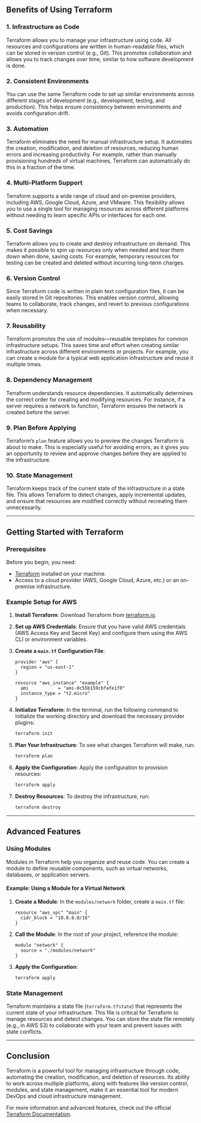 ## Benefits of Using Terraform

### 1. Infrastructure as Code
Terraform allows you to manage your infrastructure using code. All resources and configurations are written in human-readable files, which can be stored in version control (e.g., Git). This promotes collaboration and allows you to track changes over time, similar to how software development is done.

### 2. Consistent Environments
You can use the same Terraform code to set up similar environments across different stages of development (e.g., development, testing, and production). This helps ensure consistency between environments and avoids configuration drift.

### 3. Automation
Terraform eliminates the need for manual infrastructure setup. It automates the creation, modification, and deletion of resources, reducing human errors and increasing productivity. For example, rather than manually provisioning hundreds of virtual machines, Terraform can automatically do this in a fraction of the time.

### 4. Multi-Platform Support
Terraform supports a wide range of cloud and on-premise providers, including AWS, Google Cloud, Azure, and VMware. This flexibility allows you to use a single tool for managing resources across different platforms without needing to learn specific APIs or interfaces for each one.

### 5. Cost Savings
Terraform allows you to create and destroy infrastructure on demand. This makes it possible to spin up resources only when needed and tear them down when done, saving costs. For example, temporary resources for testing can be created and deleted without incurring long-term charges.

### 6. Version Control
Since Terraform code is written in plain text configuration files, it can be easily stored in Git repositories. This enables version control, allowing teams to collaborate, track changes, and revert to previous configurations when necessary.

### 7. Reusability
Terraform promotes the use of modules—reusable templates for common infrastructure setups. This saves time and effort when creating similar infrastructure across different environments or projects. For example, you can create a module for a typical web application infrastructure and reuse it multiple times.

### 8. Dependency Management
Terraform understands resource dependencies. It automatically determines the correct order for creating and modifying resources. For instance, if a server requires a network to function, Terraform ensures the network is created before the server.

### 9. Plan Before Applying
Terraform’s `plan` feature allows you to preview the changes Terraform is about to make. This is especially useful for avoiding errors, as it gives you an opportunity to review and approve changes before they are applied to the infrastructure.

### 10. State Management
Terraform keeps track of the current state of the infrastructure in a state file. This allows Terraform to detect changes, apply incremental updates, and ensure that resources are modified correctly without recreating them unnecessarily.

---

## Getting Started with Terraform

### Prerequisites

Before you begin, you need:

- [Terraform](https://www.terraform.io/downloads.html) installed on your machine.
- Access to a cloud provider (AWS, Google Cloud, Azure, etc.) or an on-premise infrastructure.

### Example Setup for AWS

1. **Install Terraform**: Download Terraform from [terraform.io](https://www.terraform.io/downloads.html).
2. **Set up AWS Credentials**: Ensure that you have valid AWS credentials (AWS Access Key and Secret Key) and configure them using the AWS CLI or environment variables.

3. **Create a `main.tf` Configuration File**:
    ```hcl
    provider "aws" {
      region = "us-east-1"
    }

    resource "aws_instance" "example" {
      ami           = "ami-0c55b159cbfafe1f0"
      instance_type = "t2.micro"
    }
    ```

4. **Initialize Terraform**:
    In the terminal, run the following command to initialize the working directory and download the necessary provider plugins:
    ```bash
    terraform init
    ```

5. **Plan Your Infrastructure**:
    To see what changes Terraform will make, run:
    ```bash
    terraform plan
    ```

6. **Apply the Configuration**:
    Apply the configuration to provision resources:
    ```bash
    terraform apply
    ```

7. **Destroy Resources**:
    To destroy the infrastructure, run:
    ```bash
    terraform destroy
    ```

---

## Advanced Features

### Using Modules

Modules in Terraform help you organize and reuse code. You can create a module to define reusable components, such as virtual networks, databases, or application servers.

#### Example: Using a Module for a Virtual Network

1. **Create a Module**: In the `modules/network` folder, create a `main.tf` file:
    ```hcl
    resource "aws_vpc" "main" {
      cidr_block = "10.0.0.0/16"
    }
    ```

2. **Call the Module**: In the root of your project, reference the module:
    ```hcl
    module "network" {
      source = "./modules/network"
    }
    ```

3. **Apply the Configuration**:
    ```bash
    terraform apply
    ```

### State Management

Terraform maintains a state file (`terraform.tfstate`) that represents the current state of your infrastructure. This file is critical for Terraform to manage resources and detect changes. You can store the state file remotely (e.g., in AWS S3) to collaborate with your team and prevent issues with state conflicts.

---

## Conclusion

Terraform is a powerful tool for managing infrastructure through code, automating the creation, modification, and deletion of resources. Its ability to work across multiple platforms, along with features like version control, modules, and state management, make it an essential tool for modern DevOps and cloud infrastructure management.

For more information and advanced features, check out the official [Terraform Documentation](https://www.terraform.io/docs/).
